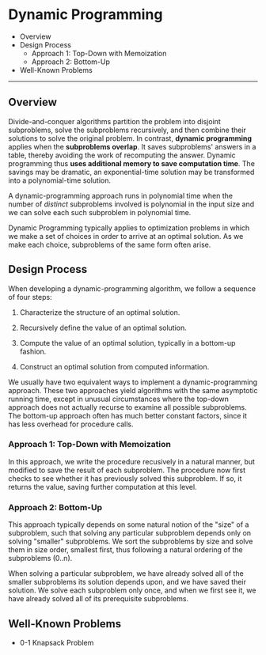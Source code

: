 # Dynamic Programming

* Overview
* Design Process
  * Approach 1: Top-Down with Memoization
  * Approach 2: Bottom-Up
* Well-Known Problems

---

## Overview

Divide-and-conquer algorithms partition the problem into disjoint subproblems, solve the subproblems recursively, and then combine their solutions to solve the original problem. In contrast, __dynamic programming__ applies when the __subproblems overlap__. It saves subproblems' answers in a table, thereby avoiding the work of recomputing the answer. Dynamic programming thus __uses additional memory to save computation time__. The savings may be dramatic, an exponential-time solution may be transformed into a polynomial-time solution.

A dynamic-programming approach runs in polynomial time when the number of _distinct_ subproblems involved is polynomial in the input size and we can solve each such subproblem in polynomial time.

Dynamic Programming typically applies to optimization problems in which we make a set of choices in order to arrive at an optimal solution. As we make each choice, subproblems of the same form often arise.

## Design Process

When developing a dynamic-programming algorithm, we follow a sequence of four steps:

1. Characterize the structure of an optimal solution.

2. Recursively define the value of an optimal solution.

3. Compute the value of an optimal solution, typically in a bottom-up fashion.

4. Construct an optimal solution from computed information.

We usually have two equivalent ways to implement a dynamic-programming approach. These two approaches yield algorithms with the same asymptotic running time, except in unusual circumstances where the top-down approach does not actually recurse to examine all possible subproblems. The bottom-up approach often has much better constant factors, since it has less overhead for procedure calls.

### Approach 1: Top-Down with Memoization

In this approach, we write the procedure recusively in a natural manner, but modified to save the result of each subproblem. The procedure now first checks to see whether it has previously solved this subproblem. If so, it returns the value, saving further computation at this level.

### Approach 2: Bottom-Up

This approach typically depends on some natural notion of the "size" of a subproblem, such that solving any particular subproblem depends only on solving "smaller" subproblems. We sort the subproblems by size and solve them in size order, smallest first, thus following a natural ordering of the subproblems (0..n).

When solving a particular subproblem, we have already solved all of the smaller subproblems its solution depends upon, and we have saved their solution. We solve each subproblem only once, and when we first see it, we have already solved all of its prerequisite subproblems.

## Well-Known Problems

* 0-1 Knapsack Problem
